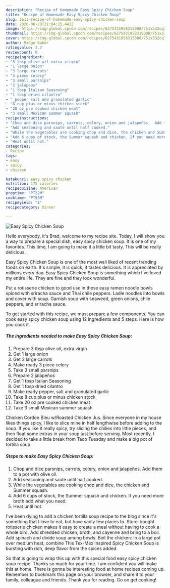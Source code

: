 ```yaml
---
description: "Recipe of Homemade Easy Spicy Chicken Soup"
title: "Recipe of Homemade Easy Spicy Chicken Soup"
slug: 1613-recipe-of-homemade-easy-spicy-chicken-soup
date: 2020-06-28T21:04:15.442Z
image: https://img-global.cpcdn.com/recipes/6275431958315008/751x532cq70/easy-spicy-chicken-soup-recipe-main-photo.jpg
thumbnail: https://img-global.cpcdn.com/recipes/6275431958315008/751x532cq70/easy-spicy-chicken-soup-recipe-main-photo.jpg
cover: https://img-global.cpcdn.com/recipes/6275431958315008/751x532cq70/easy-spicy-chicken-soup-recipe-main-photo.jpg
author: Madge Baker
ratingvalue: 3.7
reviewcount: 9
recipeingredient:
- "3 tbsp olive oil extra virgin"
- "1 large onion"
- "3 large carrots"
- "3 piece celery"
- "3 small parsnips"
- "2 jalapeos"
- "1 tbsp Italian Seasoning"
- "1 tbsp dried cilantro"
- " pepper salt and granulated garlic"
- "8 cup plus or minus chicken stock"
- "20 oz pre cooked chicken meat"
- "3 small Mexican summer squash"
recipeinstructions:
- "Chop and dice parsnips, carrots, celery, onion and jalapeños.  Add them to a pot with olive oil."
- "Add seasoning and sauté until half cooked."
- "While the vegetables are cooking chop and dice, the chicken and Summer squash."
- "Add 6 cups of stock, the Summer squash and chicken. If you need more broth add what you need."
- "Heat until hot."
categories:
- Recipe
tags:
- easy
- spicy
- chicken

katakunci: easy spicy chicken 
nutrition: 175 calories
recipecuisine: American
preptime: "PT22M"
cooktime: "PT53M"
recipeyield: "1"
recipecategory: Dinner

---
```



![Easy Spicy Chicken Soup](https://img-global.cpcdn.com/recipes/6275431958315008/751x532cq70/easy-spicy-chicken-soup-recipe-main-photo.jpg)

Hello everybody, it's Brad, welcome to my recipe site. Today, I will show you a way to prepare a special dish, easy spicy chicken soup. It is one of my favorites. This time, I am going to make it a little bit tasty. This will be really delicious.

Easy Spicy Chicken Soup is one of the most well liked of recent trending foods on earth. It's simple, it is quick, it tastes delicious. It is appreciated by millions every day. Easy Spicy Chicken Soup is something which I've loved my entire life. They are fine and they look wonderful.

Put a rotisserie chicken to good use in these easy ramen noodle bowls spiced with sriracha sauce and Thai chile peppers. Ladle noodles into bowls and cover with soup. Garnish soup with seaweed, green onions, chile peppers, and sriracha sauce.


To get started with this recipe, we must prepare a few components. You can cook easy spicy chicken soup using 12 ingredients and 5 steps. Here is how you cook it.

<!--inarticleads1-->

##### The ingredients needed to make Easy Spicy Chicken Soup:

1. Prepare 3 tbsp olive oil, extra virgin
1. Get 1 large onion
1. Get 3 large carrots
1. Make ready 3 piece celery
1. Take 3 small parsnips
1. Prepare 2 jalapeños
1. Get 1 tbsp Italian Seasoning
1. Get 1 tbsp dried cilantro
1. Make ready  pepper, salt and granulated garlic
1. Take 8 cup plus or minus chicken stock
1. Take 20 oz pre cooked chicken meat
1. Take 3 small Mexican summer squash


Chicken Cordon Bleu w/Roasted Chicken Jus. Since everyone in my house likes things spicy, I like to slice mine in half lengthwise before adding to the soup. If you like it really spicy, try slicing the chilies into little pieces, and then float some extras in your soup just before serving. Most recently, I decided to take a little break from Taco Tuesday and make a big pot of tortilla soup. 

<!--inarticleads2-->

##### Steps to make Easy Spicy Chicken Soup:

1. Chop and dice parsnips, carrots, celery, onion and jalapeños.  Add them to a pot with olive oil.
1. Add seasoning and sauté until half cooked.
1. While the vegetables are cooking chop and dice, the chicken and Summer squash.
1. Add 6 cups of stock, the Summer squash and chicken. If you need more broth add what you need.
1. Heat until hot.


I&#39;ve been dying to add a chicken tortilla soup recipe to the blog since it&#39;s something that I love to eat, but have sadly few places to. Store-bought rotisserie chicken makes it easy to create a meal without having to cook a whole bird. Add shredded chicken, broth, and cayenne and bring to a boil. Add spinach and divide soup among bowls. Boil the chicken: In a large pot over medium heat, combine This Tex-Mex inspired Spicy Chicken Soup is bursting with rich, deep flavor from the spices added. 

So that is going to wrap this up with this special food easy spicy chicken soup recipe. Thanks so much for your time. I am confident you will make this at home. There is gonna be interesting food at home recipes coming up. Remember to bookmark this page on your browser, and share it to your family, colleague and friends. Thank you for reading. Go on get cooking!
